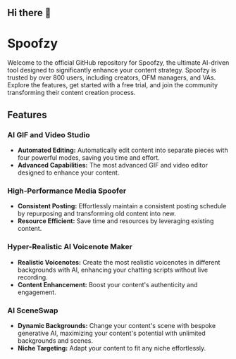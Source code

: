 ## Hi there 👋

# Spoofzy

Welcome to the official GitHub repository for Spoofzy, the ultimate AI-driven tool designed to significantly enhance your content strategy. Spoofzy is trusted by over 800 users, including creators, OFM managers, and VAs. Explore the features, get started with a free trial, and join the community transforming their content creation process.

## Features

### AI GIF and Video Studio
- **Automated Editing:** Automatically edit content into separate pieces with four powerful modes, saving you time and effort.
- **Advanced Capabilities:** The most advanced GIF and video editor designed to enhance your content.

### High-Performance Media Spoofer
- **Consistent Posting:** Effortlessly maintain a consistent posting schedule by repurposing and transforming old content into new.
- **Resource Efficient:** Save time and resources by leveraging existing content.

### Hyper-Realistic AI Voicenote Maker
- **Realistic Voicenotes:** Create the most realistic voicenotes in different backgrounds with AI, enhancing your chatting scripts without live recording.
- **Content Enhancement:** Boost your content's authenticity and engagement.

### AI SceneSwap
- **Dynamic Backgrounds:** Change your content's scene with bespoke generative AI, maximizing your content's potential with unlimited backgrounds and scenes.
- **Niche Targeting:** Adapt your content to fit any niche effortlessly.
